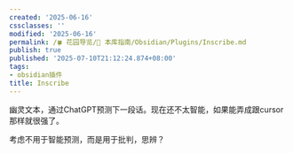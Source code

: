 ```yaml
---
created: '2025-06-16'
cssclasses: ''
modified: '2025-06-16'
permalink: /🍀 花园导览/🧰 本库指南/Obsidian/Plugins/Inscribe.md
publish: true
published: '2025-07-10T21:12:24.874+08:00'
tags:
- obsidian插件
title: Inscribe
---
```

幽灵文本，通过ChatGPT预测下一段话。现在还不太智能，如果能弄成跟cursor那样就很强了。

考虑不用于智能预测，而是用于批判，思辨？
